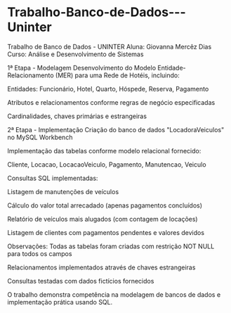 # Trabalho-Banco-de-Dados---Uninter
Trabalho de Banco de Dados - UNINTER
Aluna: Giovanna Mercêz Dias
Curso: Análise e Desenvolvimento de Sistemas

1ª Etapa - Modelagem
Desenvolvimento do Modelo Entidade-Relacionamento (MER) para uma Rede de Hotéis, incluindo:

Entidades: Funcionário, Hotel, Quarto, Hóspede, Reserva, Pagamento

Atributos e relacionamentos conforme regras de negócio especificadas

Cardinalidades, chaves primárias e estrangeiras

2ª Etapa - Implementação 
Criação do banco de dados "LocadoraVeiculos" no MySQL Workbench

Implementação das tabelas conforme modelo relacional fornecido:

Cliente, Locacao, LocacaoVeiculo, Pagamento, Manutencao, Veiculo

Consultas SQL implementadas:

Listagem de manutenções de veículos

Cálculo do valor total arrecadado (apenas pagamentos concluídos)

Relatório de veículos mais alugados (com contagem de locações)

Listagem de clientes com pagamentos pendentes e valores devidos

Observações:
Todas as tabelas foram criadas com restrição NOT NULL para todos os campos

Relacionamentos implementados através de chaves estrangeiras

Consultas testadas com dados fictícios fornecidos

O trabalho demonstra competência na modelagem de bancos de dados e implementação prática usando SQL.

